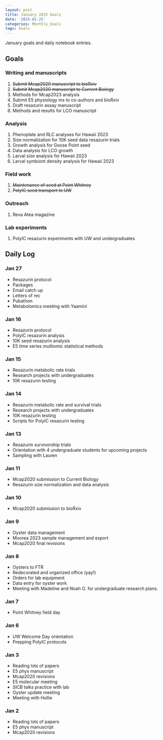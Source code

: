 ```yaml
---
layout: post
title: January 2025 Goals
date: '2025-01-25'
categories: Monthly_Goals
tags: Goals
---
```


January goals and daily notebook entries. 

## Goals  

### Writing and manuscripts 
              
1. ~~Submit Mcap2020 manuscript to bioRxiv~~
2. ~~Submit Mcap2020 manuscript to Current Biology~~
3. Methods for Mcap2023 analysis
4. Submit E5 physiology ms to co-authors and bioRxiv 
5. Draft resazurin assay manuscript
6. Methods and results for LCO manuscript 

### Analysis

1. Phenoplate and RLC analyses for Hawaii 2023
2. Size normalization for 10K seed data resazurin trials
3. Growth analysis for Goose Point seed
4. Data analysis for LCO growth 
5. Larval size analysis for Hawaii 2023
6. Larval symbiont density analysis for Hawaii 2023

### Field work 

1. ~~Maintenance of seed at Point Whitney~~
2. ~~PolyIC seed transport to UW~~ 

### Outreach 

1. Reva Atea magazine 

### Lab experiments 

1. PolyIC resazurin experiments with UW and undergraduates

## **Daily Log**   

### Jan 27

- Resazurin protocol 
- Packages
- Email catch up 
- Letters of rec 
- Pubathon 
- Metabolomics meeting with Yaamini

### Jan 16

- Resazurin protocol 
- PolyIC resazurin analysis
- 10K seed resazurin analysis  
- E5 time series multiomic statistical methods 

### Jan 15

- Resazurin metabolic rate trials
- Research projects with undergraduates
- 10K resazurin testing 

### Jan 14

- Resazurin metabolic rate and survival trials
- Research projects with undergraduates
- 10K resazurin testing 
- Scripts for PolyIC resazurin testing

### Jan 13

- Resazurin survivorship trials
- Orientation with 4 undergraduate students for upcoming projects 
- Sampling with Lauren 

### Jan 11

- Mcap2020 submission to Current Biology 
- Resazurin size normalization and data analysis 

### Jan 10

- Mcap2020 submission to bioRxiv
 
### Jan 9

- Oyster data management 
- Moorea 2023 sample management and export 
- Mcap2020 final revisions 

### Jan 8

- Oysters to FTR 
- Redecorated and organized office (yay!) 
- Orders for lab equipment 
- Data entry for oyster work 
- Meeting with Madeline and Noah O. for undergraduate research plans. 

### Jan 7

- Point Whitney field day

### Jan 6

- UW Welcome Day orientation
- Prepping PolyIC protocols 

### Jan 3

- Reading lots of papers 
- E5 phys manuscript 
- Mcap2020 revisions
- E5 molecular meeting 
- SICB talks practice with lab 
- Oyster update meeting 
- Meeting with Hollie 

### Jan 2

- Reading lots of papers 
- E5 phys manuscript 
- Mcap2020 revisions